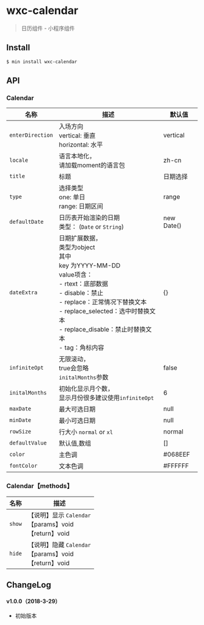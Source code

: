 # wxc-calendar

> 日历组件 - 小程序组件

## Install

``` bash
$ min install wxc-calendar
```


## API

### Calendar

| 名称                  | 描述                         | 默认值                         |
|----------------------|------------------------------|------------------------------|
|`enterDirection`      | 入场方向 <br>vertical: 垂直 <br>horizontal: 水平         | vertical |
|`locale`              | 语言本地化，<br>请加载moment的语言包         | zh-cn |
|`title`               | 标题         | 日期选择 |
|`type`                | 选择类型 <br>one: 单日 <br>range: 日期区间         | range |
|`defaultDate`         | 日历表开始渲染的日期<br>类型： (`Date` or `String`)        | new Date() |
|`dateExtra`           | 日期扩展数据，<br>类型为object<br>其中<br>key 为YYYY-MM-DD<br>value项含：<br>- rtext：底部数据<br>- disable：禁止<br>- replace：正常情况下替换文本<br>- replace_selected：选中时替换文本<br>- replace_disable：禁止时替换文本<br>- tag：角标内容          | {} |
|`infiniteOpt`         | 无限滚动，<br>true会忽略<br>`initalMonths`参数        | false |
|`initalMonths`        | 初始化显示月个数，<br>显示月份很多建议使用`infiniteOpt`        | 6 |
|`maxDate`             | 最大可选日期        | null |
|`minDate`             | 最小可选日期        | null |
|`rowSize`             | 行大小 `normal` or `xl`        | normal |
|`defaultValue`        | 默认值,数组        | [] |
|`color`               | 主色调        | #068EEF |
|`fontColor`           | 文本色调        | #FFFFFF |


### Calendar【methods】

| 名称                  | 描述                         |
|----------------------|------------------------------|
|`show`         | 【说明】显示 `Calendar` <br>【params】void<br>【return】void        |
|`hide`			| 【说明】隐藏 `Calendar` <br>【params】void<br>【return】void		|


## ChangeLog

#### v1.0.0（2018-3-29）

- 初始版本
